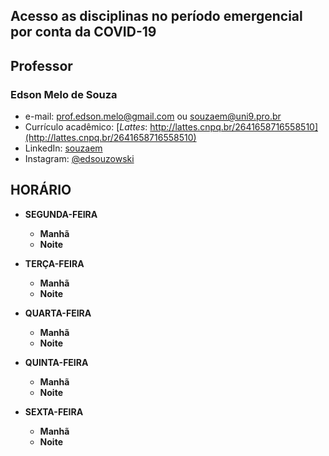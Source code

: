 ## Acesso as disciplinas no período emergencial por conta da COVID-19

## Professor
### Edson Melo de Souza
+ e-mail: [prof.edson.melo@gmail.com](mailto:prof.edson.melo@gmail.com) ou [souzaem@uni9.pro.br](mailto:souzaem@uni9.pro.br) 
+ Currículo acadêmico: [*Lattes*: http://lattes.cnpq.br/2641658716558510](http://lattes.cnpq.br/2641658716558510)
+ LinkedIn: [souzaem](https://www.linkedin.com/in/souzaem/)
+ Instagram: [@edsouzowski](https://www.instagram.com/edsouzowski/)

## HORÁRIO
* **SEGUNDA-FEIRA**
  + **Manhã**
  + **Noite**

* **TERÇA-FEIRA**
  + **Manhã**
  + **Noite**
  
* **QUARTA-FEIRA**
  + **Manhã**
  + **Noite**
  
* **QUINTA-FEIRA**
  + **Manhã**
  + **Noite**

* **SEXTA-FEIRA**
  + **Manhã**
  + **Noite**
